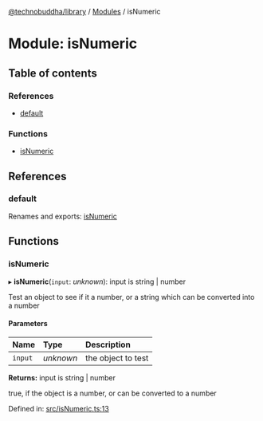 [@technobuddha/library](../..) / [Modules](../Modules.md) / isNumeric

# Module: isNumeric

## Table of contents

### References

- [default](isnumeric.md#default)

### Functions

- [isNumeric](isnumeric.md#isnumeric)

## References

### default

Renames and exports: [isNumeric](isnumeric.md#isnumeric)

## Functions

### isNumeric

▸ **isNumeric**(`input`: *unknown*): input is string \| number

Test an object to see if it a number, or a string which can be converted into a number

#### Parameters

| Name | Type | Description |
| :------ | :------ | :------ |
| `input` | *unknown* | the object to test |

**Returns:** input is string \| number

true, if the object is a number, or can be converted to a number

Defined in: [src/isNumeric.ts:13](../../src/isNumeric.ts#L13)
